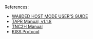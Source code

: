 References:

  * [WA8DED HOST MODE USER'S GUIDE](http://www.ir3ip.net/iw3fqg/doc/wa8ded.htm)
  * [TAPR Manual, v1.1.8](http://aprs.facile.free.fr/pdfs/TAPR%20TNC2%20rev2%20system%20manual1.1.8.txt)
  * [TNC2H Manual](http://www.symek.com/pdf/tnc2hg.pdf)
  * [KISS Protocol](http://www.ax25.net/kiss.aspx)
